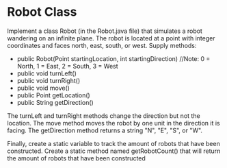 # Robot Class

Implement a class Robot (in the Robot.java file) that simulates a robot wandering on an infinite plane. The robot is located at a point with integer coordinates and faces north, east, south, or west. Supply methods:

- public Robot(Point startingLocation, int startingDirection) //Note: 0 = North, 1 = East, 2 = South, 3 = West
- public void turnLeft()
- public void turnRight()
- public void move()
- public Point getLocation()
- public String getDirection()

The turnLeft and turnRight methods change the direction but not the location. The move method moves the robot by one unit in the direction it is facing. The getDirection method returns a string "N", "E", "S", or "W".
  
Finally, create a static variable to track the amount of robots that have been constructed. Create a static method named getRobotCount() that will return the amount of robots that have been constructed